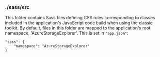 ### ./sass/src

This folder contains Sass files defining CSS rules corresponding to classes
included in the application's JavaScript code build when using the classic toolkit.
By default, files in this folder are mapped to the application's root namespace, 'AzureStorageExplorer'.
This is set in `"app.json"`:

    "sass": {
        "namespace": "AzureStorageExplorer"
    }